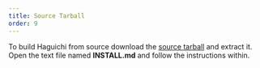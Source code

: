 ```yaml
---
title: Source Tarball
order: 9
---
```

To build Haguichi from source download the <a href="https://launchpad.net/haguichi/1.4/1.4.1/+download/haguichi-1.4.1.tar.xz" target="_blank">source tarball</a> and extract it. Open the text file named <b>INSTALL.md</b> and follow the instructions within.
